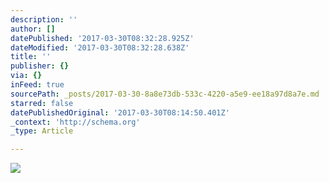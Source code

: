 ```yaml
---
description: ''
author: []
datePublished: '2017-03-30T08:32:28.925Z'
dateModified: '2017-03-30T08:32:28.638Z'
title: ''
publisher: {}
via: {}
inFeed: true
sourcePath: _posts/2017-03-30-8a8e73db-533c-4220-a5e9-ee18a97d8a7e.md
starred: false
datePublishedOriginal: '2017-03-30T08:14:50.401Z'
_context: 'http://schema.org'
_type: Article

---
```

![](https://the-grid-user-content.s3-us-west-2.amazonaws.com/a8c4d2af-e3c1-4b16-b010-e6ce4335b010.jpg)